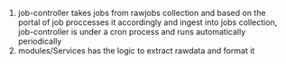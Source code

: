 1. job-controller takes jobs from rawjobs collection and based on the portal of job proccesses it accordingly and ingest into jobs collection, job-controller is under a cron process and runs automatically periodically
2. modules/Services has the logic to extract rawdata and format it